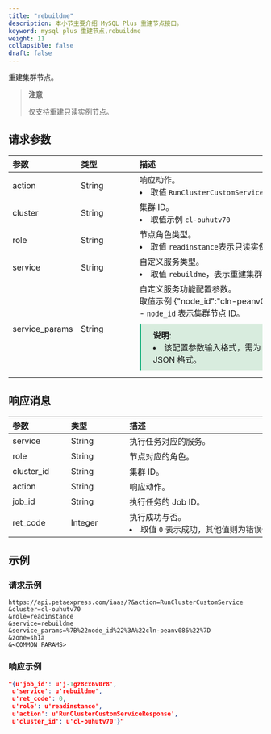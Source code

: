 ```yaml
---
title: "rebuildme"
description: 本小节主要介绍 MySQL Plus 重建节点接口。 
keyword: mysql plus 重建节点,rebuildme
weight: 11
collapsible: false
draft: false
---
```


重建集群节点。

> **注意**
> 
> 仅支持重建只读实例节点。

## 请求参数

|<span style="display:inline-block;width:100px">参数</span> |<span style="display:inline-block;width:100px">类型</span>|<span style="display:inline-block;width:380px">描述</span>|<span style="display:inline-block;width:100px">是否必选</span>|
| :--- | :--- | :--- | :--- |
| action        | String | 响应动作。<li>取值 `RunClusterCustomService`  | Yes      |
| cluster        | String | 集群 ID。<li>取值示例 `cl-ouhutv70`  | Yes      |
| role           | String | 节点角色类型。 <li>取值 `readinstance`表示只读实例节点。 | Yes      |
| service        | String | 自定义服务类型。<li>取值 `rebuildme`，表示重建集群服务。 | Yes      |
| service_params | String | 自定义服务功能配置参数。<br> 取值示例 {"node_id":"cln-peanv086"} <br>- `node_id` 表示集群节点 ID。<span style="display: block; background-color: #D8ECDE; padding: 10px 24px; margin: 10px 0; border-left: 3px solid #00a971;"><b>说明</b>: <li>该配置参数输入格式，需为 URL 编码 JSON 格式。</li></span>  | Yes |

## 响应消息

|<span style="display:inline-block;width:100px">参数</span> |<span style="display:inline-block;width:100px">类型</span>|<span style="display:inline-block;width:380px">描述</span>|
| :--- | :--- | :--- | 
| service    | String  | 执行任务对应的服务。                           |
| role       | String  | 节点对应的角色。                               |
| cluster_id | String  | 集群 ID。                                      |
| action     | String  | 响应动作。                                     |
| job_id     | String  | 执行任务的 Job ID。                            |
| ret_code   | Integer | 执行成功与否。<li>取值 `0` 表示成功，其他值则为错误代码。 |

## 示例

### 请求示例

```url
https://api.petaexpress.com/iaas/?&action=RunClusterCustomService
&cluster=cl-ouhutv70
&role=readinstance
&service=rebuildme
&service_params=%7B%22node_id%22%3A%22cln-peanv086%22%7D
&zone=sh1a
&<COMMON_PARAMS>
```

### 响应示例

```json
"{u'job_id': u'j-1gz8cx6v0r8',
 u'service': u'rebuildme',
 u'ret_code': 0,
 u'role': u'readinstance',
 u'action': u'RunClusterCustomServiceResponse',
 u'cluster_id': u'cl-ouhutv70'}"
```
